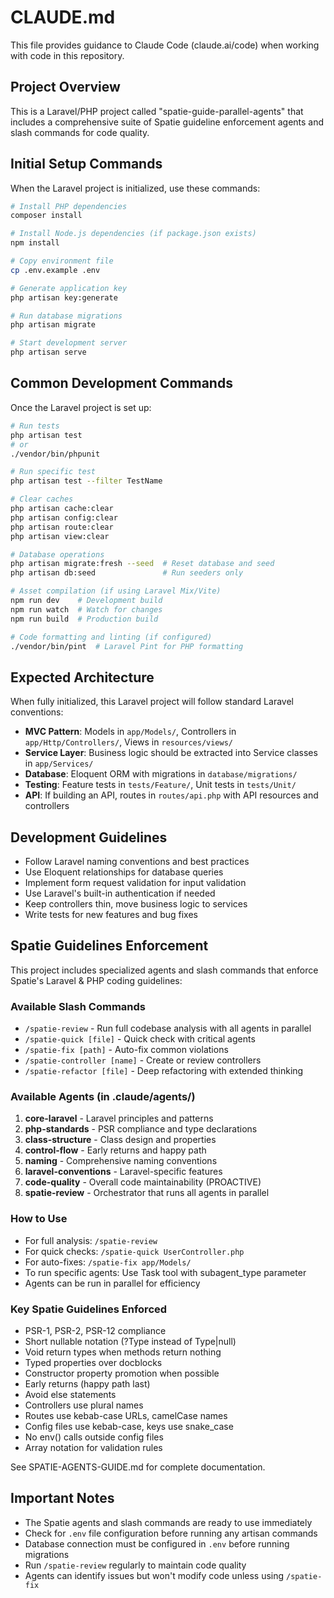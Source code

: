 # CLAUDE.md

This file provides guidance to Claude Code (claude.ai/code) when working with code in this repository.

## Project Overview
This is a Laravel/PHP project called "spatie-guide-parallel-agents" that includes a comprehensive suite of Spatie guideline enforcement agents and slash commands for code quality.

## Initial Setup Commands
When the Laravel project is initialized, use these commands:

```bash
# Install PHP dependencies
composer install

# Install Node.js dependencies (if package.json exists)
npm install

# Copy environment file
cp .env.example .env

# Generate application key
php artisan key:generate

# Run database migrations
php artisan migrate

# Start development server
php artisan serve
```

## Common Development Commands
Once the Laravel project is set up:

```bash
# Run tests
php artisan test
# or
./vendor/bin/phpunit

# Run specific test
php artisan test --filter TestName

# Clear caches
php artisan cache:clear
php artisan config:clear
php artisan route:clear
php artisan view:clear

# Database operations
php artisan migrate:fresh --seed  # Reset database and seed
php artisan db:seed               # Run seeders only

# Asset compilation (if using Laravel Mix/Vite)
npm run dev    # Development build
npm run watch  # Watch for changes
npm run build  # Production build

# Code formatting and linting (if configured)
./vendor/bin/pint  # Laravel Pint for PHP formatting
```

## Expected Architecture
When fully initialized, this Laravel project will follow standard Laravel conventions:

- **MVC Pattern**: Models in `app/Models/`, Controllers in `app/Http/Controllers/`, Views in `resources/views/`
- **Service Layer**: Business logic should be extracted into Service classes in `app/Services/`
- **Database**: Eloquent ORM with migrations in `database/migrations/`
- **Testing**: Feature tests in `tests/Feature/`, Unit tests in `tests/Unit/`
- **API**: If building an API, routes in `routes/api.php` with API resources and controllers

## Development Guidelines
- Follow Laravel naming conventions and best practices
- Use Eloquent relationships for database queries
- Implement form request validation for input validation
- Use Laravel's built-in authentication if needed
- Keep controllers thin, move business logic to services
- Write tests for new features and bug fixes

## Spatie Guidelines Enforcement

This project includes specialized agents and slash commands that enforce Spatie's Laravel & PHP coding guidelines:

### Available Slash Commands
- `/spatie-review` - Run full codebase analysis with all agents in parallel
- `/spatie-quick [file]` - Quick check with critical agents
- `/spatie-fix [path]` - Auto-fix common violations
- `/spatie-controller [name]` - Create or review controllers
- `/spatie-refactor [file]` - Deep refactoring with extended thinking

### Available Agents (in .claude/agents/)
1. **core-laravel** - Laravel principles and patterns
2. **php-standards** - PSR compliance and type declarations
3. **class-structure** - Class design and properties
4. **control-flow** - Early returns and happy path
5. **naming** - Comprehensive naming conventions
6. **laravel-conventions** - Laravel-specific features
7. **code-quality** - Overall code maintainability (PROACTIVE)
8. **spatie-review** - Orchestrator that runs all agents in parallel

### How to Use
- For full analysis: `/spatie-review`
- For quick checks: `/spatie-quick UserController.php`
- For auto-fixes: `/spatie-fix app/Models/`
- To run specific agents: Use Task tool with subagent_type parameter
- Agents can be run in parallel for efficiency

### Key Spatie Guidelines Enforced
- PSR-1, PSR-2, PSR-12 compliance
- Short nullable notation (?Type instead of Type|null)
- Void return types when methods return nothing
- Typed properties over docblocks
- Constructor property promotion when possible
- Early returns (happy path last)
- Avoid else statements
- Controllers use plural names
- Routes use kebab-case URLs, camelCase names
- Config files use kebab-case, keys use snake_case
- No env() calls outside config files
- Array notation for validation rules

See SPATIE-AGENTS-GUIDE.md for complete documentation.

## Important Notes
- The Spatie agents and slash commands are ready to use immediately
- Check for `.env` file configuration before running any artisan commands
- Database connection must be configured in `.env` before running migrations
- Run `/spatie-review` regularly to maintain code quality
- Agents can identify issues but won't modify code unless using `/spatie-fix`